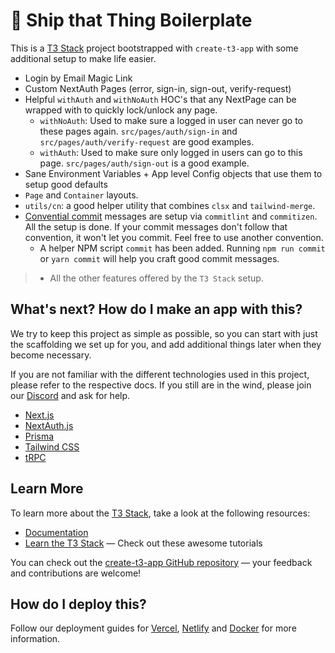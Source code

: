 # 🚀 Ship that Thing Boilerplate

This is a [T3 Stack](https://create.t3.gg/) project bootstrapped with `create-t3-app` with some additional setup to make life easier.

- Login by Email Magic Link
- Custom NextAuth Pages (error, sign-in, sign-out, verify-request)
- Helpful `withAuth` and `withNoAuth` HOC's that any NextPage can be wrapped with to quickly lock/unlock any page.
  - `withNoAuth`: Used to make sure a logged in user can never go to these pages again. `src/pages/auth/sign-in` and `src/pages/auth/verify-request` are good examples.
  - `withAuth`: Used to make sure only logged in users can go to this page. `src/pages/auth/sign-out` is a good example.
- Sane Environment Variables + App level Config objects that use them to setup good defaults
- `Page` and `Container` layouts.
- `utils/cn`: a good helper utility that combines `clsx` and `tailwind-merge`.
- [Convential commit](https://www.conventionalcommits.org/en/v1.0.0/) messages are setup via `commitlint` and `commitizen`. All the setup is done. If your commit messages don't follow that convention, it won't let you commit. Feel free to use another convention.
  - A helper NPM script `commit` has been added. Running `npm run commit` or `yarn commit` will help you craft good commit messages.

> + All the other features offered by the `T3 Stack` setup.

## What's next? How do I make an app with this?

We try to keep this project as simple as possible, so you can start with just the scaffolding we set up for you, and add additional things later when they become necessary.

If you are not familiar with the different technologies used in this project, please refer to the respective docs. If you still are in the wind, please join our [Discord](https://t3.gg/discord) and ask for help.

- [Next.js](https://nextjs.org)
- [NextAuth.js](https://next-auth.js.org)
- [Prisma](https://prisma.io)
- [Tailwind CSS](https://tailwindcss.com)
- [tRPC](https://trpc.io)

## Learn More

To learn more about the [T3 Stack](https://create.t3.gg/), take a look at the following resources:

- [Documentation](https://create.t3.gg/)
- [Learn the T3 Stack](https://create.t3.gg/en/faq#what-learning-resources-are-currently-available) — Check out these awesome tutorials

You can check out the [create-t3-app GitHub repository](https://github.com/t3-oss/create-t3-app) — your feedback and contributions are welcome!

## How do I deploy this?

Follow our deployment guides for [Vercel](https://create.t3.gg/en/deployment/vercel), [Netlify](https://create.t3.gg/en/deployment/netlify) and [Docker](https://create.t3.gg/en/deployment/docker) for more information.
